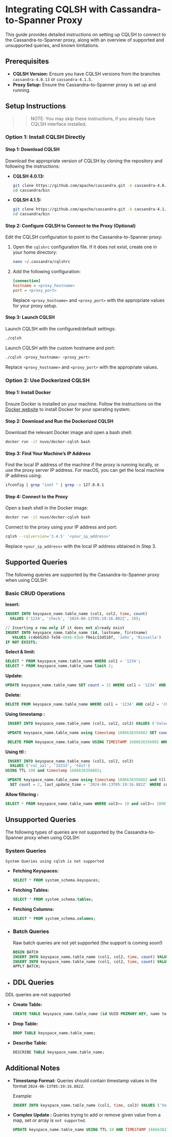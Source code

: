 # Integrating CQLSH with Cassandra-to-Spanner Proxy

This guide provides detailed instructions on setting up CQLSH to connect to the Cassandra-to-Spanner proxy, along with an overview of supported and unsupported queries, and known limitations.


## Prerequisites

- **CQLSH Version:** Ensure you have CQLSH versions from the branches `cassandra-4.0.13` or `cassandra-4.1.5`.
- **Proxy Setup:** Ensure the Cassandra-to-Spanner proxy is set up and running.

## Setup Instructions

>> NOTE: You may skip these instructions, if you already have CQLSH interface installed.

### Option 1: Install CQLSH Directly

#### Step 1: Download CQLSH

Download the appropriate version of CQLSH by cloning the repository and following the instructions:

- **CQLSH 4.0.13:**
  ```sh
  git clone https://github.com/apache/cassandra.git -b cassandra-4.0.13
  cd cassandra/bin
  ```

- **CQLSH 4.1.5:**
  ```sh
  git clone https://github.com/apache/cassandra.git -b cassandra-4.1.5
  cd cassandra/bin
  ```

#### Step 2: Configure CQLSH to Connect to the Proxy (Optional)

Edit the CQLSH configuration to point to the Cassandra-to-Spanner proxy:

1. Open the `cqlshrc` configuration file. If it does not exist, create one in your home directory:
   ```sh
   nano ~/.cassandra/cqlshrc
   ```

2. Add the following configuration:
   ```ini
   [connection]
   hostname = <proxy_hostname>
   port = <proxy_port>
   ```

   Replace `<proxy_hostname>` and `<proxy_port>` with the appropriate values for your proxy setup.

#### Step 3: Launch CQLSH

Launch CQLSH with the configured/default settings:
```sh
./cqlsh
```

Launch CQLSH with the custom hostname and port:
```sh
./cqlsh <proxy_hostname> <proxy_port>
```

Replace `<proxy_hostname>` and `<proxy_port>` with the appropriate values.

### Option 2: Use Dockerized CQLSH

#### Step 1: Install Docker

Ensure Docker is installed on your machine. Follow the instructions on the [Docker website](https://docs.docker.com/get-docker/) to install Docker for your operating system.

#### Step 2: Download and Run the Dockerized CQLSH

Download the relevant Docker image and open a bash shell:
```sh
docker run -it nuvo/docker-cqlsh bash
```

#### Step 3: Find Your Machine’s IP Address

Find the local IP address of the machine if the proxy is running locally, or use the proxy server IP address. For macOS, you can get the local machine IP address using:
```sh
ifconfig | grep "inet " | grep -v 127.0.0.1
```

#### Step 4: Connect to the Proxy

Open a bash shell in the Docker image:
```sh
docker run -it nuvo/docker-cqlsh bash
```

Connect to the proxy using your IP address and port:
```sh
cqlsh --cqlversion='3.4.5' '<your_ip_address>'
```

Replace `<your_ip_address>` with the local IP address obtained in Step 3.

## Supported Queries

The following queries are supported by the Cassandra-to-Spanner proxy when using CQLSH:

### Basic CRUD Operations

**Insert:**
```sql
INSERT INTO keyspace_name.table_name (col1, col2, time, count)
  VALUES ('1234', 'check', '2024-06-13T05:19:16.882Z', 10);

// Inserting a row only if it does not already exist
INSERT INTO keyspace_name.table_name (id, lastname, firstname)
   VALUES (c4b65263-fe58-4846-83e8-f0e1c13d518f, 'John', 'Rissella')
IF NOT EXISTS;
```

**Select & limit:**
```sql
SELECT * FROM keyspace_name.table_name WHERE col1 = '1234';
SELECT * FROM keyspace_name.table_name limit 2;
```

**Update:**
```sql
UPDATE keyspace_name.table_name SET count = 15 WHERE col1 = '1234' AND col2 = 'check' AND time = '2024-06-13T05:19:16.882Z';
```

**Delete:**
```sql
DELETE FROM keyspace_name.table_name WHERE col1 = '1234' AND col2 = 'check';
```

**Using timestamp :**
```sql
 INSERT INTO keyspace_name.table_name (col1, col2, col3) VALUES ('Value1', '3', test_blob_data) USING TIMESTAMP 1686638356882;

 UPDATE keyspace_name.table_name using timestamp 1686638356882 SET count = 2, last_update_time = '2024-06-13T05:19:16.882Z' WHERE col1 = 'Value1'

 DELETE FROM keyspace_name.table_name USING TIMESTAMP 1686638356882 WHERE guid='Value1';

```

**Using ttl :**
```sql
 INSERT INTO keyspace_name.table_name (col1, col2, col3)
  VALUES ('col_val', '33233', 'test')
USING TTL 100 and timestamp 1686638356882;

 UPDATE keyspace_name.table_name using timestamp 1686638356882 and tll 100
  SET count = 2, last_update_time = '2024-06-13T05:19:16.882Z' WHERE col1 = 'Value1';
```
**Allow filtering :**
```sql
SELECT * FROM keyspace_name.table_name WHERE col3>= 10 and col3<= 1000 limit 10 allow filtering ;
```


## Unsupported Queries

The following types of queries are not supported by the Cassandra-to-Spanner proxy when using CQLSH:

### System Queries
    System Queries using cqlsh is not supported
- **Fetching Keyspaces:**
  ```sql
  SELECT * FROM system_schema.keyspaces;
  ```

- **Fetching Tables:**
  ```sql
  SELECT * FROM system_schema.tables;
  ```

- **Fetching Columns:**
  ```sql
  SELECT * FROM system_schema.columns;
  ```

- ### Batch Queries
    Raw batch queries are not yet supported (the support is coming soon!)

    ```sql
    BEGIN BATCH
    INSERT INTO keyspace_name.table_name (col1, col2, time, count) VALUES ('1234', 'check', '2024-06-13T05:19:16.882Z', 10);
    INSERT INTO keyspace_name.table_name (col1, col2, time, count) VALUES ('1234', 'check', '2024-06-13T05:19:16.882Z', 20);
    APPLY BATCH;
    ```

- ## DDL Queries
 DDL queries are not supported
- **Create Table:**
  ```sql
  CREATE TABLE keyspace_name.table_name (id UUID PRIMARY KEY, name text);
  ```

- **Drop Table:**
  ```sql
  DROP TABLE keyspace_name.table_name;
  ```

- **Describe Table:**
  ```sql
  DESCRIBE TABLE keyspace_name.table_name;
  ```

## Additional Notes

- **Timestamp Format:** Queries should contain timestamp values in the format `2024-06-13T05:19:16.882Z`.

  Example:
  ```sql
  INSERT INTO keyspace_name.table_name (col1, time, col3) VALUES ('Value1', '2024-06-13T05:19:16.882Z', ['test', 'test1']);
  ```
- **Complex Update :**  Queries trying to add or remove given value from a map, set or array is `not supported`. 
    ```sql
    UPDATE keyspace_name.table_name USING TTL 10 AND TIMESTAMP 1686638356882 SET col3['key'] = false WHERE col1 = 'col1_val' AND col2 = 'xyz';
    ```
